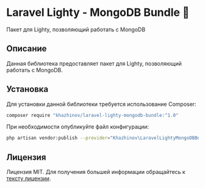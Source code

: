 # Laravel Lighty - MongoDB Bundle 🍃

Пакет для Lighty, позволяющий работать с MongoDB

## Описание

Данная библиотека предоставляет пакет для Lighty, позволяющий работать с MongoDB.

## Установка

Для установки данной библиотеки требуется использование Composer:

```bash
composer require "khazhinov/laravel-lighty-mongodb-bundle:^1.0"
```

При необходимости опубликуйте файл конфигурации:

```bash
php artisan vendor:publish --provider="Khazhinov\LaravelLightyMongoDBBundle\LaravelLightyMongoDBBundleServiceProvider" --tag="config"
```

## Лицензия

Лицензия MIT. Для получения большей информации обращайтесь к [тексту лицензии](LICENSE.md).
